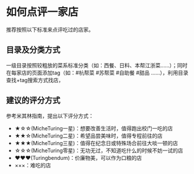 # 如何点评一家店
推荐按照以下标准来点评吃过的店家。

## 目录及分类方式
一级目录按照较粗放的菜系标准分类（如：西餐、日料、本帮江浙菜……）；同时在每家店的页面添加tag（如：#杭帮菜 #苏帮菜  #自助餐 #甜品 ……），利用目录查找+tag搜索方式找店，


## 建议的评分方式
参考米其林指南，提出以下评分方式：

* ★☆☆(MicheTuring一星)：想要改善生活时，值得跑出校门一吃的店
* ★★☆(MicheTuring二星)：希望品尝美味时，值得专程前往的店
* ★★★(MicheTuring三星)：值得在纪念日或特殊场合前往大啖一顿的店
* ☆☆☆(MicheTuring零星)：无功无过，不知道吃什么的时候不妨一试的店
* ♥♥♥(Turingbendum)：价廉物美，可以作为口粮的店
* ×××：难吃的店
